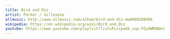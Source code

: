 ```yaml
---
title: Bird and Diz
artist: Parker / Gillespie
allmusic: http://www.allmusic.com/album/bird-and-diz-mw0000188496
wikipedia: https://en.wikipedia.org/wiki/Bird_and_Diz
youtube: https://www.youtube.com/playlist?list=PLccpwGk_xup-FEyUWMOBms5XKycr0ueBb
---
```

